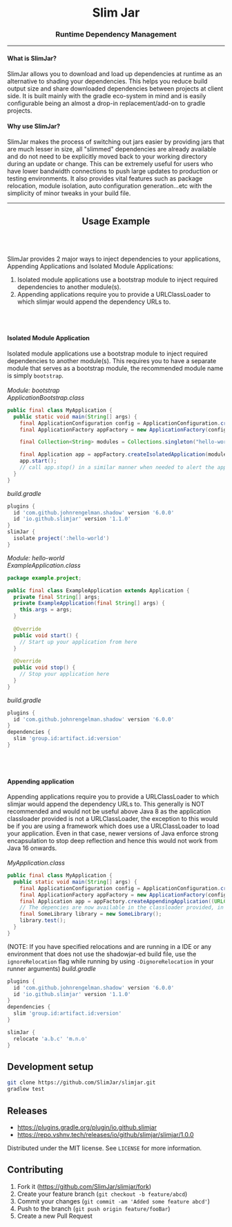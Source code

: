<h1 align="center">Slim Jar</h1>
<h3 align="center">Runtime Dependency Management</h3>
<hr>

<h4>What is SlimJar?</h4>

SlimJar allows you to download and load up dependencies at runtime as an alternative to shading your dependencies. This helps you reduce build output size and share downloaded dependencies between projects at client side. It is built mainly with the gradle eco-system in mind and is easily configurable being an almost a drop-in replacement/add-on to gradle projects.

<h4>Why use SlimJar?</h4>

SlimJar makes the process of switching out jars easier by providing jars that are much lesser in size, all "slimmed" dependencies are already available and do not need to be explicitly moved back to your working directory during an update or change. This can be extremely useful for users who have lower bandwidth connections to push large updates to production or testing environments. It also provides vital features such as package relocation, module isolation, auto configuration generation...etc with the simplicity of minor tweaks in your build file.

<hr>

<h2 align="center">Usage Example</h2>
<br><br>

SlimJar provides 2 major ways to inject dependencies to your applications, Appending Applications and Isolated Module Applications: <br>
1. Isolated module applications use a bootstrap module to inject required dependencies to another module(s). <br>
2. Appending applications require you to provide a URLClassLoader to which slimjar would append the dependency URLs to. <br>

<br><br>

#### Isolated Module Application
Isolated module applications use a bootstrap module to inject required dependencies to another module(s). This requires you to have a separate module that serves as a bootstrap module, the recommended module name is simply `bootstrap`.
<br><br>
*Module: bootstrap*<br>
*ApplicationBootstrap.class*<br>
```java
public final class MyApplication {
  public static void main(String[] args) {
    final ApplicationConfiguration config = ApplicationConfiguration.createDefault("MyApplication");
    final ApplicationFactory appFactory = new ApplicationFactory(config);

    final Collection<String> modules = Collections.singleton("hello-world");

    final Application app = appFactory.createIsolatedApplication(modules, "example.project.ExampleApplication", args);
    app.start();
    // call app.stop() in a similar manner when needed to alert the application to stop (depends on how you handle the call).
  }
}
```
*build.gradle*
```groovy
plugins {
  id 'com.github.johnrengelman.shadow' version '6.0.0'
  id 'io.github.slimjar' version '1.1.0'
}
slimJar {
  isolate project(':hello-world')
}
```

*Module: hello-world*<br>
*ExampleApplication.class*<br>
```java
package example.project;

public final class ExampleApplication extends Application {
  private final String[] args;
  private ExampleApplication(final String[] args) {
    this.args = args;
  }
  
  @Override
  public void start() {
    // Start up your application from here
  }
  
  @Override
  public void stop() {
    // Stop your application here
  }
}
```
*build.gradle*
```groovy
plugins {
  id 'com.github.johnrengelman.shadow' version '6.0.0'
}
dependencies {
  slim 'group.id:artifact.id:version'
}
```

<br><br>

#### Appending application
Appending applications require you to provide a URLClassLoader to which slimjar would append the dependency URLs to. This generally is NOT recommended and would not be useful above Java 8 as the application classloader provided is not a URLClassLoader, the exception to this would be if you are using a framework which does use a URLClassLoader to load your application. Even in that case, newer versions of Java enforce strong encapsulation to stop deep reflection and hence this would not work from Java 16 onwards.
<br><br>
*MyApplication.class*
```java
public final class MyApplication {
  public static void main(String[] args) {
    final ApplicationConfiguration config = ApplicationConfiguration.createDefault("MyApplication");
    final ApplicationFactory appFactory = new ApplicationFactory(config);
    final Application app = appFactory.createAppendingApplication((URLClassLoader)MyApplication.class.getClassLoader());
    // The depencies are now available in the classloader provided, in this case, the application classloader
    final SomeLibrary library = new SomeLibrary();
    library.test();
  }
}
```
(NOTE: If you have specified relocations and are running in a IDE or any environment that does not use the shadowjar-ed build file, use the `ignoreRelocation` flag while running by using `-DignoreRelocation` in your runner arguments)
*build.gradle*
```groovy
plugins {
  id 'com.github.johnrengelman.shadow' version '6.0.0'
  id 'io.github.slimjar' version '1.1.0'
}
dependencies {
  slim 'group.id:artifact.id:version'
}

slimJar {
  relocate 'a.b.c' 'm.n.o'
}

```


## Development setup

```sh
git clone https://github.com/SlimJar/slimjar.git
gradlew test
```

## Releases

* https://plugins.gradle.org/plugin/io.github.slimjar
* https://repo.vshnv.tech/releases/io/github/slimjar/slimjar/1.0.0

Distributed under the MIT license. See ``LICENSE`` for more information.

## Contributing

1. Fork it (<https://github.com/SlimJar/slimjar/fork>)
2. Create your feature branch (`git checkout -b feature/abcd`)
3. Commit your changes (`git commit -am 'Added some feature abcd'`)
4. Push to the branch (`git push origin feature/fooBar`)
5. Create a new Pull Request
